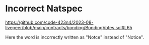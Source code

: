 # Incorrect  Natspec

https://github.com/code-423n4/2023-08-livepeer/blob/main/contracts/bonding/BondingVotes.sol#L65

Here the word is incorrectly written as "Notce" instead of "Notice".